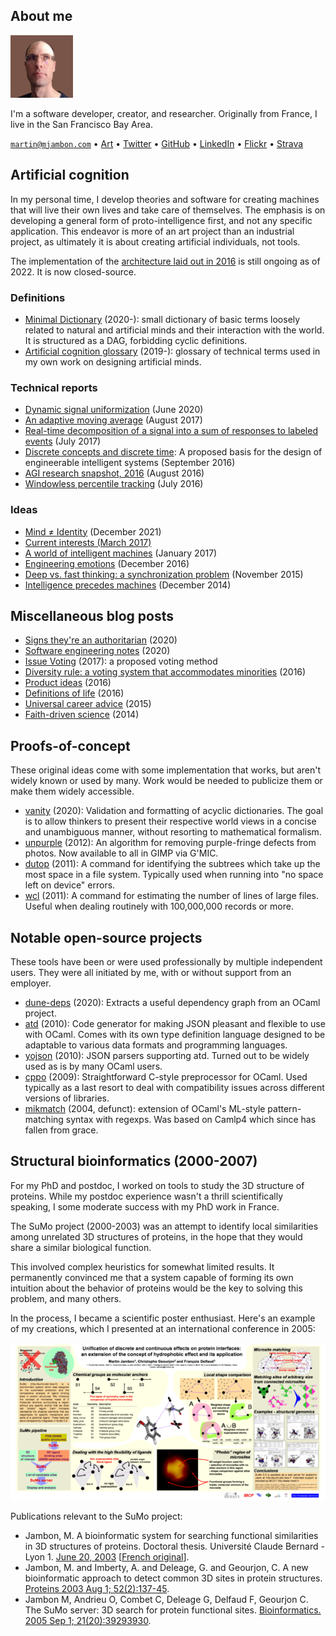 About me
--

<img src="img/mjambon-brown-2022.jpg"
     width="100" height="100"
     alt="portrait">

I'm a software developer, creator, and researcher. Originally from
France, I live in the San Francisco Bay Area.

<code>martin@mjambon.com</code>
&bull; [Art](gallery)
&bull; [Twitter](https://twitter.com/mjambon)
&bull; [GitHub](https://github.com/mjambon)
&bull; [LinkedIn](https://www.linkedin.com/in/mjambon)
&bull; [Flickr](https://www.flickr.com/photos/mjambon)
&bull; [Strava](http://www.strava.com/athletes/750791)

Artificial cognition
--

In my personal time, I develop theories and software for creating
machines that will live their own lives and take care of themselves.
The emphasis is on developing a general form of proto-intelligence
first, and not any specific application. This endeavor is more of an
art project than an industrial project, as ultimately it is about
creating artificial individuals, not tools.

The implementation of the
[architecture laid out in 2016](2016-08-20-agi-project-status-2016) is
still ongoing as of 2022. It is now closed-source.

### Definitions

* [Minimal Dictionary](2020-09-12-dictionary) (2020-): small dictionary of
  basic terms loosely related to natural and artificial minds and their
  interaction with the world. It is structured as a DAG, forbidding
  cyclic definitions.
* [Artificial cognition glossary](2019-04-21-glossary) (2019-): glossary of
  technical terms used in my own work on designing artificial minds.

### Technical reports

* [Dynamic signal uniformization](2020-06-28-dynamic-signal-uniformization)
  (June 2020)
* [An adaptive moving average](2017-08-12-adaptive-average)
  (August 2017)
* [Real-time decomposition of a signal into a sum of responses to
  labeled events](2017-07-02-linear-response-decomposition)
  (July 2017)
* [Discrete concepts and discrete time](2016-09-03-discrete-indicators):
  A proposed basis for the design of engineerable intelligent systems
  (September 2016)
* [AGI research snapshot, 2016](2016-08-20-agi-project-status-2016)
  (August 2016)
* [Windowless percentile tracking](2016-07-23-moving-percentile)
  (July 2016)

### Ideas

* [Mind ≠ Identity](2021-12-31-mind-vs-identity) (December 2021)
* [Current interests (March 2017)](2017-03-05-current-interests)
* [A world of intelligent machines](2017-01-02-agi-world) (January 2017)
* [Engineering emotions](2016-12-31-agi-emotions) (December 2016)
* [Deep vs. fast thinking:
  a synchronization problem](2015-11-08-deep-vs-fast-thinking)
  (November 2015)
* [Intelligence precedes machines](2014-12-31-intelligence-precedes-machines)
  (December 2014)

Miscellaneous blog posts
--

* [Signs they're an authoritarian](2020-12-25-authoritarian) (2020)
* [Software engineering
  notes](2020-03-29-software-engineering-notes) (2020)
* [Issue Voting](2017-01-08-issue-voting-method) (2017): a proposed
  voting method
* [Diversity rule: a voting system that accommodates
  minorities](2016-10-08-diversity-rule) (2016)
* [Product ideas](2016-07-30-product-ideas) (2016)
* [Definitions of life](2016-07-24-definitions-of-life) (2016)
* [Universal career advice](2015-01-03-universal-career-advice) (2015)
* [Faith-driven science](2014-12-27-faith-driven-science) (2014)

Proofs-of-concept
--

These original ideas come with some implementation that works, but aren't
widely known or used by many. Work would be needed to publicize them
or make them widely accessible.

* [vanity](https://github.com/mjambon/vanity) (2020): Validation and
  formatting of acyclic dictionaries. The goal is to allow thinkers to
  present their respective world views in a concise and unambiguous
  manner, without resorting to mathematical formalism.
* [unpurple](https://github.com/mjambon/purple-fringe) (2012):
  An algorithm for removing purple-fringe defects from
  photos. Now available to all in GIMP via G'MIC.
* [dutop](https://github.com/mjambon/dutop) (2011): A command for
  identifying the subtrees which take up the most space in a file
  system. Typically used when running into "no space left on device"
  errors.
* [wcl](https://github.com/mjambon/wcl) (2011): A command for
  estimating the number of lines of large files. Useful when dealing
  routinely with 100,000,000 records or more.

Notable open-source projects
--

These tools have been or were used professionally by multiple independent
users. They were all initiated by me, with or without support from
an employer.

* [dune-deps](https://github.com/mjambon/dune-deps) (2020): Extracts
  a useful dependency graph from an OCaml project.
* [atd](https://github.com/ahrefs/atd) (2010): Code generator for
  making JSON pleasant and flexible to use with OCaml. Comes with its
  own type definition language designed to be adaptable to various data
  formats and programming languages.
* [yojson](https://github.com/ocaml-community/yojson) (2010): JSON
  parsers supporting atd. Turned out to be widely used as is by many
  OCaml users.
* [cppo](https://github.com/ocaml-community/cppo) (2009):
  Straightforward C-style preprocessor for OCaml. Used typically
  as a last resort to deal with compatibility issues across different
  versions of libraries.
* [mikmatch](https://github.com/mjambon/mikmatch) (2004, defunct):
  extension of OCaml's ML-style pattern-matching syntax with
  regexps. Was based on Camlp4 which since has fallen from grace.

Structural bioinformatics (2000-2007)
--

For my PhD and postdoc, I worked on tools to study the 3D structure of
proteins. While my postdoc experience wasn't a thrill
scientifically speaking, I some moderate success with my PhD work in
France.

The SuMo project (2000-2003) was an attempt to identify local
similarities among unrelated 3D structures of proteins, in the hope that
they would share a similar biological function.

This involved complex heuristics for somewhat limited results.
It permanently convinced me that a system capable of forming its own
intuition about the behavior of proteins would be the key to
solving this problem, and many others.

In the process, I became a scientific poster enthusiast. Here's an
example of my creations, which I presented at an international
conference in 2005:

<a href="paper/proteins/poster-ismb05.png"
   title="Click to enlarge"><img
     alt="Poster"
     src="paper/proteins/poster-ismb05-600px.png"></a>

Publications relevant to the SuMo project:

* Jambon, M. A bioinformatic system for searching functional similarities
  in 3D structures of proteins.
  Doctoral thesis. Université Claude Bernard - Lyon 1.
  [June 20, 2003](paper/proteins/sumo-letter-oneside.pdf)
  \[[French original](paper/proteins/sumo-french.pdf)\].
* Jambon, M. and Imberty, A. and Deleage, G. and Geourjon, C.
  A new bioinformatic approach to detect common 3D sites in protein structures.
  <a href="paper/proteins/sumo2003.pdf">Proteins 2003 Aug 1; 52(2):137-45</a>.
* Jambon M, Andrieu O, Combet C, Deleage G, Delfaud F, Geourjon C.
  The SuMo server: 3D search for protein functional sites.
  <a href="paper/proteins/sumo2005.pdf">Bioinformatics.
  2005 Sep 1; 21(20):3929­3930</a>.
